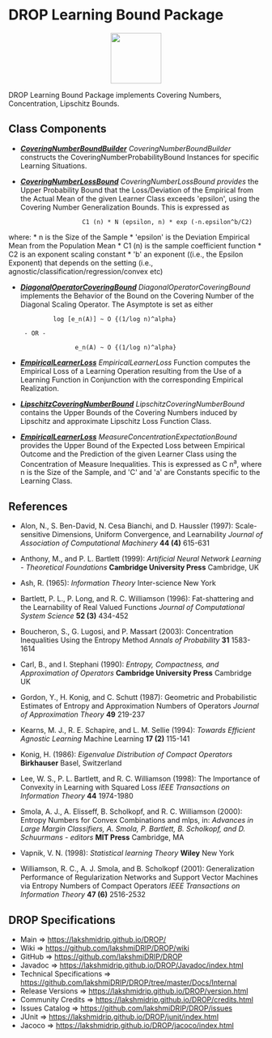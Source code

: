 # DROP Learning Bound Package

<p align="center"><img src="https://github.com/lakshmiDRIP/DROP/blob/master/DRIP_Logo.gif?raw=true" width="100"></p>

DROP Learning Bound Package implements Covering Numbers, Concentration, Lipschitz Bounds.

## Class Components

 * [***CoveringNumberBoundBuilder***](https://github.com/lakshmiDRIP/DROP/tree/master/src/main/java/org/drip/learning/bound/CoveringNumberBoundBuilder.java)
 <i>CoveringNumberBoundBuilder</i> constructs the CoveringNumberProbabilityBound Instances for specific
 Learning Situations.

 * [***CoveringNumberLossBound***](https://github.com/lakshmiDRIP/DROP/tree/master/src/main/java/org/drip/learning/bound/CoveringNumberLossBound.java)
 <i>CoveringNumberLossBound provides</i> the Upper Probability Bound that the Loss/Deviation of the Empirical
 from the Actual Mean of the given Learner Class exceeds 'epsilon', using the Covering Number Generalization
 Bounds. This is expressed as

  						C1 (n) * N (epsilon, n) * exp (-n.epsilon^b/C2)

 where:
 	* n is the Size of the Sample
 	* 'epsilon' is the Deviation Empirical Mean from the Population Mean
 	* C1 (n) is the sample coefficient function
 	* C2 is an exponent scaling constant
 	* 'b' an exponent ((i.e., the Epsilon Exponent) that depends on the setting (i.e.,
 		agnostic/classification/regression/convex etc)

 * [***DiagonalOperatorCoveringBound***](https://github.com/lakshmiDRIP/DROP/tree/master/src/main/java/org/drip/learning/bound/DiagonalOperatorCoveringBound.java)
 <i>DiagonalOperatorCoveringBound</i> implements the Behavior of the Bound on the Covering Number of the
 Diagonal Scaling Operator. The Asymptote is set as either

 				log [e_n(A)] ~ O {(1/log n)^alpha}

 		- OR -

 					  e_n(A) ~ O {(1/log n)^alpha}

 * [***EmpiricalLearnerLoss***](https://github.com/lakshmiDRIP/DROP/tree/master/src/main/java/org/drip/learning/bound/EmpiricalLearnerLoss.java)
 <i>EmpiricalLearnerLoss</i> Function computes the Empirical Loss of a Learning Operation resulting from the
 Use of a Learning Function in Conjunction with the corresponding Empirical Realization.

 * [***LipschitzCoveringNumberBound***](https://github.com/lakshmiDRIP/DROP/tree/master/src/main/java/org/drip/learning/bound/LipschitzCoveringNumberBound.java)
 <i>LipschitzCoveringNumberBound</i> contains the Upper Bounds of the Covering Numbers induced by Lipschitz
 and approximate Lipschitz Loss Function Class.

 * [***EmpiricalLearnerLoss***](https://github.com/lakshmiDRIP/DROP/tree/master/src/main/java/org/drip/learning/bound/EmpiricalLearnerLoss.java)
 <i>MeasureConcentrationExpectationBound</i> provides the Upper Bound of the Expected Loss between Empirical
 Outcome and the Prediction of the given Learner Class using the Concentration of Measure Inequalities. This
 is expressed as C n<sup>a</sup>, where n is the Size of the Sample, and 'C' and 'a' are Constants specific
 to the Learning Class.


## References

 * Alon, N., S. Ben-David, N. Cesa Bianchi, and D. Haussler (1997): Scale-sensitive Dimensions, Uniform
 Convergence, and Learnability <i>Journal of Association of Computational Machinery</i> <b>44 (4)</b> 615-631

 * Anthony, M., and P. L. Bartlett (1999): <i>Artificial Neural Network Learning - Theoretical
 Foundations</i> <b>Cambridge University Press</b> Cambridge, UK

 * Ash, R. (1965): <i>Information Theory</i> Inter-science</b> New York

 * Bartlett, P. L., P. Long, and R. C. Williamson (1996): Fat-shattering and the Learnability of Real Valued
 Functions <i>Journal of Computational System Science</i> <b>52 (3)</b> 434-452

 * Boucheron, S., G. Lugosi, and P. Massart (2003): Concentration Inequalities Using the Entropy Method
 <i>Annals of Probability</i> <b>31</b> 1583-1614

 * Carl, B., and I. Stephani (1990): <i>Entropy, Compactness, and Approximation of Operators</i>
 <b>Cambridge University Press</b> Cambridge UK

 * Gordon, Y., H. Konig, and C. Schutt (1987): Geometric and Probabilistic Estimates of Entropy and
 Approximation Numbers of Operators <i>Journal of Approximation Theory</i> <b>49</b> 219-237

 * Kearns, M. J., R. E. Schapire, and L. M. Sellie (1994): <i>Towards Efficient Agnostic Learning</i> Machine
 Learning <b>17 (2)</b> 115-141

 * Konig, H. (1986): <i>Eigenvalue Distribution of Compact Operators</i> <b>Birkhauser</b> Basel, Switzerland

 * Lee, W. S., P. L. Bartlett, and R. C. Williamson (1998): The Importance of Convexity in Learning with
 Squared Loss <i>IEEE Transactions on Information Theory</i> <b>44</b> 1974-1980

 * Smola, A. J., A. Elisseff, B. Scholkopf, and R. C. Williamson (2000): Entropy Numbers for Convex
 Combinations and mlps, in: <i>Advances in Large Margin Classifiers, A. Smola, P. Bartlett, B. Scholkopf, and
 D. Schuurmans - editors</i> <b>MIT Press</b> Cambridge, MA

 * Vapnik, V. N. (1998): <i>Statistical learning Theory</i> <b>Wiley</b> New York

 * Williamson, R. C., A. J. Smola, and B. Scholkopf (2001): Generalization Performance of Regularization
 Networks and Support Vector Machines via Entropy Numbers of Compact Operators <i>IEEE Transactions on
 Information Theory</i> <b>47 (6)</b> 2516-2532


## DROP Specifications

 * Main                     => https://lakshmidrip.github.io/DROP/
 * Wiki                     => https://github.com/lakshmiDRIP/DROP/wiki
 * GitHub                   => https://github.com/lakshmiDRIP/DROP
 * Javadoc                  => https://lakshmidrip.github.io/DROP/Javadoc/index.html
 * Technical Specifications => https://github.com/lakshmiDRIP/DROP/tree/master/Docs/Internal
 * Release Versions         => https://lakshmidrip.github.io/DROP/version.html
 * Community Credits        => https://lakshmidrip.github.io/DROP/credits.html
 * Issues Catalog           => https://github.com/lakshmiDRIP/DROP/issues
 * JUnit                    => https://lakshmidrip.github.io/DROP/junit/index.html
 * Jacoco                   => https://lakshmidrip.github.io/DROP/jacoco/index.html
